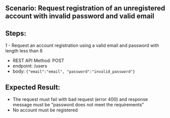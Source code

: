 ## Scenario: Request registration of an unregistered account with invalid password and valid email 
## Steps: 

1 - Request an account registration using a valid email and password with length less than 8


- REST API Method: POST
- endpoint: /users
- body: `{"email":"email", "password":"invalid_password"}`

## Expected Result: 

- The request must fail with bad request (error 400) and response message must be "password does not meet the requirements"
- No account must be registered